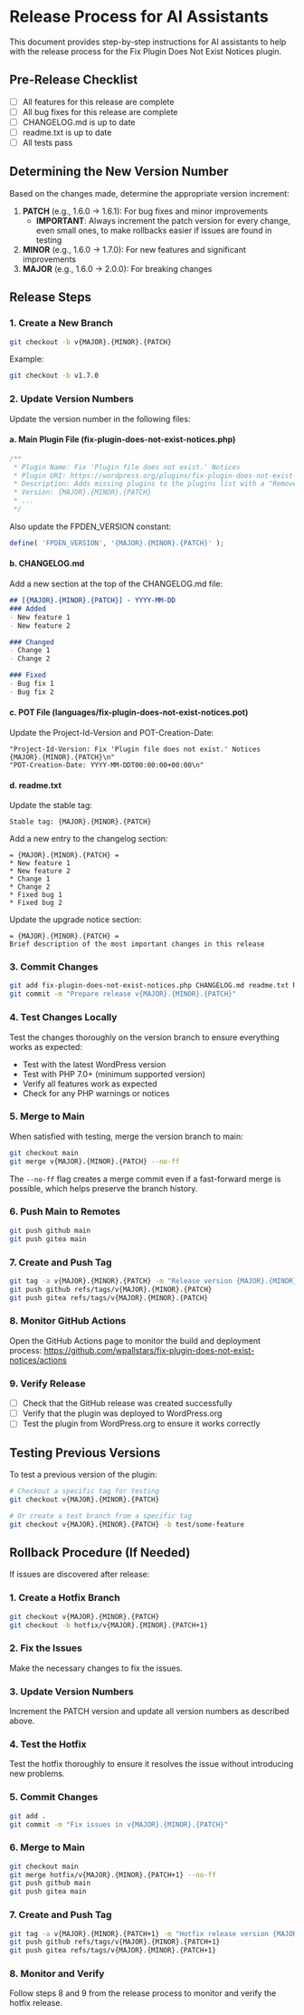 # Release Process for AI Assistants

This document provides step-by-step instructions for AI assistants to help with the release process for the Fix Plugin Does Not Exist Notices plugin.

## Pre-Release Checklist

- [ ] All features for this release are complete
- [ ] All bug fixes for this release are complete
- [ ] CHANGELOG.md is up to date
- [ ] readme.txt is up to date
- [ ] All tests pass

## Determining the New Version Number

Based on the changes made, determine the appropriate version increment:

1. **PATCH** (e.g., 1.6.0 → 1.6.1): For bug fixes and minor improvements
   - **IMPORTANT**: Always increment the patch version for every change, even small ones, to make rollbacks easier if issues are found in testing
2. **MINOR** (e.g., 1.6.0 → 1.7.0): For new features and significant improvements
3. **MAJOR** (e.g., 1.6.0 → 2.0.0): For breaking changes

## Release Steps

### 1. Create a New Branch

```bash
git checkout -b v{MAJOR}.{MINOR}.{PATCH}
```

Example:
```bash
git checkout -b v1.7.0
```

### 2. Update Version Numbers

Update the version number in the following files:

#### a. Main Plugin File (fix-plugin-does-not-exist-notices.php)

```php
/**
 * Plugin Name: Fix 'Plugin file does not exist.' Notices
 * Plugin URI: https://wordpress.org/plugins/fix-plugin-does-not-exist-notices/
 * Description: Adds missing plugins to the plugins list with a "Remove Reference" link so you can permanently clean up invalid plugin entries and remove error notices.
 * Version: {MAJOR}.{MINOR}.{PATCH}
 * ...
 */
```

Also update the FPDEN_VERSION constant:

```php
define( 'FPDEN_VERSION', '{MAJOR}.{MINOR}.{PATCH}' );
```

#### b. CHANGELOG.md

Add a new section at the top of the CHANGELOG.md file:

```markdown
## [{MAJOR}.{MINOR}.{PATCH}] - YYYY-MM-DD
### Added
- New feature 1
- New feature 2

### Changed
- Change 1
- Change 2

### Fixed
- Bug fix 1
- Bug fix 2
```

#### c. POT File (languages/fix-plugin-does-not-exist-notices.pot)

Update the Project-Id-Version and POT-Creation-Date:

```
"Project-Id-Version: Fix 'Plugin file does not exist.' Notices {MAJOR}.{MINOR}.{PATCH}\n"
"POT-Creation-Date: YYYY-MM-DDT00:00:00+00:00\n"
```

#### d. readme.txt

Update the stable tag:

```
Stable tag: {MAJOR}.{MINOR}.{PATCH}
```

Add a new entry to the changelog section:

```
= {MAJOR}.{MINOR}.{PATCH} =
* New feature 1
* New feature 2
* Change 1
* Change 2
* Fixed bug 1
* Fixed bug 2
```

Update the upgrade notice section:

```
= {MAJOR}.{MINOR}.{PATCH} =
Brief description of the most important changes in this release
```

### 3. Commit Changes

```bash
git add fix-plugin-does-not-exist-notices.php CHANGELOG.md readme.txt README.md languages/fix-plugin-does-not-exist-notices.pot
git commit -m "Prepare release v{MAJOR}.{MINOR}.{PATCH}"
```

### 4. Test Changes Locally

Test the changes thoroughly on the version branch to ensure everything works as expected:

- Test with the latest WordPress version
- Test with PHP 7.0+ (minimum supported version)
- Verify all features work as expected
- Check for any PHP warnings or notices

### 5. Merge to Main

When satisfied with testing, merge the version branch to main:

```bash
git checkout main
git merge v{MAJOR}.{MINOR}.{PATCH} --no-ff
```

The `--no-ff` flag creates a merge commit even if a fast-forward merge is possible, which helps preserve the branch history.

### 6. Push Main to Remotes

```bash
git push github main
git push gitea main
```

### 7. Create and Push Tag

```bash
git tag -a v{MAJOR}.{MINOR}.{PATCH} -m "Release version {MAJOR}.{MINOR}.{PATCH}"
git push github refs/tags/v{MAJOR}.{MINOR}.{PATCH}
git push gitea refs/tags/v{MAJOR}.{MINOR}.{PATCH}
```

### 8. Monitor GitHub Actions

Open the GitHub Actions page to monitor the build and deployment process:
https://github.com/wpallstars/fix-plugin-does-not-exist-notices/actions

### 9. Verify Release

- [ ] Check that the GitHub release was created successfully
- [ ] Verify that the plugin was deployed to WordPress.org
- [ ] Test the plugin from WordPress.org to ensure it works correctly

## Testing Previous Versions

To test a previous version of the plugin:

```bash
# Checkout a specific tag for testing
git checkout v{MAJOR}.{MINOR}.{PATCH}

# Or create a test branch from a specific tag
git checkout v{MAJOR}.{MINOR}.{PATCH} -b test/some-feature
```

## Rollback Procedure (If Needed)

If issues are discovered after release:

### 1. Create a Hotfix Branch

```bash
git checkout v{MAJOR}.{MINOR}.{PATCH}
git checkout -b hotfix/v{MAJOR}.{MINOR}.{PATCH+1}
```

### 2. Fix the Issues

Make the necessary changes to fix the issues.

### 3. Update Version Numbers

Increment the PATCH version and update all version numbers as described above.

### 4. Test the Hotfix

Test the hotfix thoroughly to ensure it resolves the issue without introducing new problems.

### 5. Commit Changes

```bash
git add .
git commit -m "Fix issues in v{MAJOR}.{MINOR}.{PATCH}"
```

### 6. Merge to Main

```bash
git checkout main
git merge hotfix/v{MAJOR}.{MINOR}.{PATCH+1} --no-ff
git push github main
git push gitea main
```

### 7. Create and Push Tag

```bash
git tag -a v{MAJOR}.{MINOR}.{PATCH+1} -m "Hotfix release version {MAJOR}.{MINOR}.{PATCH+1}"
git push github refs/tags/v{MAJOR}.{MINOR}.{PATCH+1}
git push gitea refs/tags/v{MAJOR}.{MINOR}.{PATCH+1}
```

### 8. Monitor and Verify

Follow steps 8 and 9 from the release process to monitor and verify the hotfix release.
